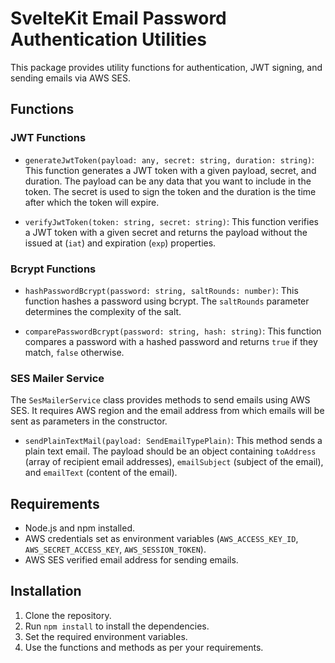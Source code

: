 # SvelteKit Email Password Authentication Utilities

This package provides utility functions for authentication, JWT signing, and sending emails via AWS SES.

## Functions

### JWT Functions

- `generateJwtToken(payload: any, secret: string, duration: string)`: This function generates a JWT token with a given payload, secret, and duration. The payload can be any data that you want to include in the token. The secret is used to sign the token and the duration is the time after which the token will expire.

- `verifyJwtToken(token: string, secret: string)`: This function verifies a JWT token with a given secret and returns the payload without the issued at (`iat`) and expiration (`exp`) properties.

### Bcrypt Functions

- `hashPasswordBcrypt(password: string, saltRounds: number)`: This function hashes a password using bcrypt. The `saltRounds` parameter determines the complexity of the salt.

- `comparePasswordBcrypt(password: string, hash: string)`: This function compares a password with a hashed password and returns `true` if they match, `false` otherwise.

### SES Mailer Service

The `SesMailerService` class provides methods to send emails using AWS SES. It requires AWS region and the email address from which emails will be sent as parameters in the constructor.

- `sendPlainTextMail(payload: SendEmailTypePlain)`: This method sends a plain text email. The payload should be an object containing `toAddress` (array of recipient email addresses), `emailSubject` (subject of the email), and `emailText` (content of the email).

## Requirements

- Node.js and npm installed.
- AWS credentials set as environment variables (`AWS_ACCESS_KEY_ID`, `AWS_SECRET_ACCESS_KEY`, `AWS_SESSION_TOKEN`).
- AWS SES verified email address for sending emails.

## Installation

1. Clone the repository.
2. Run `npm install` to install the dependencies.
3. Set the required environment variables.
4. Use the functions and methods as per your requirements.